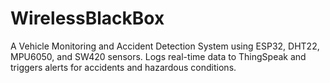 # WirelessBlackBox
A Vehicle Monitoring and Accident Detection System using ESP32, DHT22, MPU6050, and SW420 sensors. Logs real-time data to ThingSpeak and triggers alerts for accidents and hazardous conditions.
